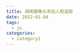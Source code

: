 ```yaml
---
title: 调用摄像头添加人脸追踪
date: 2022-01-04
tags:
  - js
categories:
  - category1
---
```


<template>
  <div id="app">
    <div class="show">
      <video id="video" style="width: 50%; height: auto" loop="true"  preload="none" webkit-playsinline="" playsinline="true" ></video>
      <video id="video2" style="width: 50%; height: auto"></video>
      <canvas id="canvas"></canvas>
    </div>
    <div class="button">
      <button id="live">直播</button>
      <button id="snap">截图</button>
      <button id="record">录制</button>
      <button id="stop">停止录制返回blob</button>
      <a id="download">下载</a>
    </div>
  </div>
</template>

<script>
// import "../../../.vuepress/public/facejs/face";
export default {
  name: "App",
  components: {},
  mounted() {
// import tracking from "../../../.vuepress/public/facejs/tracking";
    import("../../../.vuepress/public/facejs/face")
    import("../../../.vuepress/public/facejs/tracking").then((tracking) =>{
      console.log(tracking)
      const script= document.createElement('script');
     script.type = 'text/javascript';
     script.src = `https://cdn.bootcss.com/vConsole/3.2.0/vconsole.min.js`;
     document.body.appendChild(script);
 
     setTimeout(()=> {
				let vConsole = new VConsole();
			}, 1000);
    
    console.log('测试');

    var video = document.getElementById("video");
    var video2 = document.getElementById("video2");
    var canvas = document.getElementById("canvas");
    var record = document.getElementById("record");
    var stop = document.getElementById("stop");
    var ctx = canvas.getContext("2d");
    var width = 163;
    var height = 122;
    var chunks = [];
    canvas.width = width;
    canvas.height = height;
    function liveVideo() {
      // var URL = window.URL || window.webkitURL; // 获取到window.URL对象

      // 想要获取一个最接近 1280x720 的相机分辨率
        if(navigator.getUserMedia){
          navigator.getUserMedia(
          {
            video: true,
          },
          function (stream) {
            video.srcObject = stream; // 将获取到的视频流对象转换为地址
            console.log("stream", stream);
            video.play(); // 播放
            //点击截图
            document
              .getElementById("snap")
              .addEventListener("click", function () {
                ctx.drawImage(video, 0, 0, width, height);
                var url = canvas.toDataURL("image/png");
                //   document.getElementById("download").href = url;
              });
            var mediaRecorder = new MediaRecorder(stream);

            record.onclick = function () {
              mediaRecorder.start();
              console.log(mediaRecorder.state);
              console.log("recorder started");
              record.style.background = "red";
              record.style.color = "black";
            };
            stop.onclick = function () {
              mediaRecorder.stop();
              console.log(mediaRecorder.state);
              console.log("recorder stopped");
              record.style.background = "";
              record.style.color = "";
            };
            mediaRecorder.onstop = function (e) {
              console.log("data available after MediaRecorder.stop() called.");

              video2.controls = true;
              var blob = new Blob(chunks, { type: "audio/ogg; codecs=opus" });
              chunks = [];
              var audioURL = window.URL.createObjectURL(blob);
              video2.src = audioURL;
              video2.play();
              console.log("recorder stopped", audioURL);
            };
            mediaRecorder.ondataavailable = function (e) {
              console.log("ondataavailable", e);
              chunks.push(e.data);
            };
          },
          function (error) {
            console.log(error.name || error);
          }
        );
        }else{
         if (navigator.mediaDevices === undefined) {
          navigator.mediaDevices = {};
        }
        // 一些浏览器部分支持 mediaDevices。我们不能直接给对象设置 getUserMedia
        // 因为这样可能会覆盖已有的属性。这里我们只会在没有getUserMedia属性的时候添加它。
        if (navigator.mediaDevices.getUserMedia === undefined) {
          navigator.mediaDevices.getUserMedia = function (constraints) {
            // 首先，如果有getUserMedia的话，就获得它
            var getUserMedia =
              navigator.webkitGetUserMedia || navigator.mozGetUserMedia;

            // 一些浏览器根本没实现它 - 那么就返回一个error到promise的reject来保持一个统一的接口
            if (!getUserMedia) {
              return Promise.reject(
                new Error("getUserMedia is not implemented in this browser")
              );
            }

            // 否则，为老的navigator.getUserMedia方法包裹一个Promise
            return new Promise(function (resolve, reject) {
              getUserMedia.call(navigator, constraints, resolve, reject);
            });
          };
        }

        navigator.mediaDevices
          .getUserMedia({ audio: true, video: true })
          .then(function (stream) {
            var video = document.querySelector("video");
            // 旧的浏览器可能没有srcObject
            if ("srcObject" in video) {
              video.srcObject = stream;
              video.play();
              document
                .getElementById("snap")
                .addEventListener("click", function () {
                  ctx.drawImage(video, 0, 0, width, height);
                  var url = canvas.toDataURL("image/png");
                  document.getElementById("download").href = url;
                  document.getElementById("download").download = url;
                });
            } else {
              // 防止在新的浏览器里使用它，应为它已经不再支持了
              video.src = window.URL.createObjectURL(stream);
              video.play();
              document
                .getElementById("snap")
                .addEventListener("click", function () {
                  ctx.drawImage(video, 0, 0, width, height);
                  var url = canvas.toDataURL("image/png");
                  document.getElementById("download").href = url;
                  document.getElementById("download").download = url;
                });
            }
            video.onloadedmetadata = function (e) {
              video.play();
              
            };
          })
          .catch(function (err) {
            console.log(err.name + ": " + err.message);
          });
        }
        
      
    }

    // document.getElementById("live").addEventListener("click", function () {
      liveVideo();
    // });

    let tracker = new window.tracking.ObjectTracker("face");
    tracker.setInitialScale(4);
    tracker.setStepSize(2);
    tracker.setEdgesDensity(0.1);
    window.tracking.track("#video", tracker);

    tracker.on("track", function (event) {
      if (event.data.length !== 0) {
        console.log(event);
        let h =event.data[0].height
        let w =event.data[0].width
        let x =event.data[0].x
        let y =event.data[0].y
        console.log(
            'h,w,x,y',h,w,x,y
        )
      }
    })
     
    });
  },
};
</script>

<style>
#app {
  font-family: Avenir, Helvetica, Arial, sans-serif;
  -webkit-font-smoothing: antialiased;
  -moz-osx-font-smoothing: grayscale;
  text-align: center;
  color: #2c3e50;
  margin-top: 60px;
}
.show {
  height: 100%;
  display: flex;
  flex-wrap: wrap;
  justify-content: space-around;
}
#video,
#canvas {
  transform: rotateY(180deg);
}
</style>
